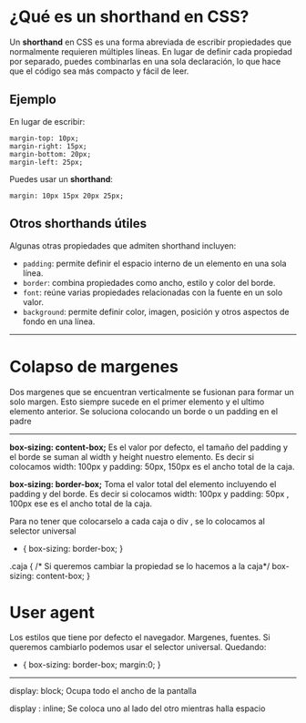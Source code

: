 # ¿Qué es un shorthand en CSS?

Un **shorthand** en CSS es una forma abreviada de escribir propiedades que normalmente requieren múltiples líneas. En lugar de definir cada propiedad por separado, puedes combinarlas en una sola declaración, lo que hace que el código sea más compacto y fácil de leer.

## Ejemplo

En lugar de escribir:

```
margin-top: 10px;
margin-right: 15px;
margin-bottom: 20px;
margin-left: 25px;
```

Puedes usar un **shorthand**:

```
margin: 10px 15px 20px 25px;
```

## Otros shorthands útiles

Algunas otras propiedades que admiten shorthand incluyen:

- `padding`: permite definir el espacio interno de un elemento en una sola línea.
- `border`: combina propiedades como ancho, estilo y color del borde.
- `font`: reúne varias propiedades relacionadas con la fuente en un solo valor.
- `background`: permite definir color, imagen, posición y otros aspectos de fondo en una línea.



---


# Colapso de margenes

Dos margenes que se encuentran verticalmente se fusionan para formar un solo margen. Esto siempre sucede en el primer elemento y el ultimo elemento anterior. Se soluciona colocando un borde o un padding en el padre


---

**box-sizing: content-box;**  Es el valor por defecto,  el tamaño del padding y el borde se suman al width y height nuestro elemento. Es decir si colocamos width: 100px y padding: 50px, 150px es el ancho total de la caja.

**box-sizing: border-box;** Toma el valor total del elemento incluyendo el padding y del borde. Es decir si colocamos width: 100px y padding: 50px , 100px ese es el ancho total de la caja.


Para no tener que colocarselo a cada caja o div , se lo colocamos al selector universal

* {
    box-sizing: border-box;
  }

.caja {
    /* Si queremos cambiar la propiedad se lo hacemos a la caja*/
    box-sizing: content-box;
}



# User agent
Los estilos que tiene por defecto el navegador. Margenes, fuentes.
Si queremos cambiarlo podemos usar el selector universal. Quedando: 


* {
    box-sizing: border-box;
    margin:0;
  }


---

display: block;
Ocupa todo el ancho de la pantalla


display : inline;
Se coloca uno al lado del otro mientras halla espacio